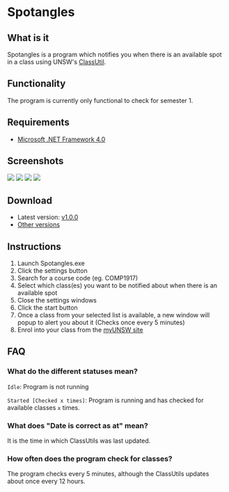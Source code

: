 Spotangles
==========

## What is it
Spotangles is a program which notifies you when there is an available spot in a class using UNSW's [ClassUtil](http://classutil.unsw.edu.au/).

## Functionality
The program is currently only functional to check for semester 1.

## Requirements
- [Microsoft .NET Framework 4.0](https://www.microsoft.com/en-au/download/details.aspx?id=17851)

## Screenshots
![](http://puu.sh/lGyu7/b74a6e693d.png)
![](http://puu.sh/lGyuU/c7bceb9bbf.png)
![](http://puu.sh/lGyte/bb4ce03046.png)
![](http://puu.sh/lGyvG/1241a226db.png)

## Download
- Latest version: [v1.0.0](https://github.com/Lawrr/Spotangles/releases/download/v1.0.0/Spotangles.1.0.0.zip)
- [Other versions](https://github.com/Lawrr/Spotangles/releases)

## Instructions
1. Launch Spotangles.exe
2. Click the settings button
3. Search for a course code (eg. COMP1917)
4. Select which class(es) you want to be notified about when there is an available spot
5. Close the settings windows
6. Click the start button
7. Once a class from your selected list is available, a new window will popup to alert you about it (Checks once every 5 minutes)
8. Enrol into your class from the [myUNSW site](https://my.unsw.edu.au/)

## FAQ
### What do the different statuses mean?
`Idle`: Program is not running

`Started [Checked x times]`: Program is running and has checked for available classes `x` times.

### What does "Date is correct as at" mean?
It is the time in which ClassUtils was last updated.

### How often does the program check for classes?

The program checks every 5 minutes, although the ClassUtils updates about once every 12 hours.